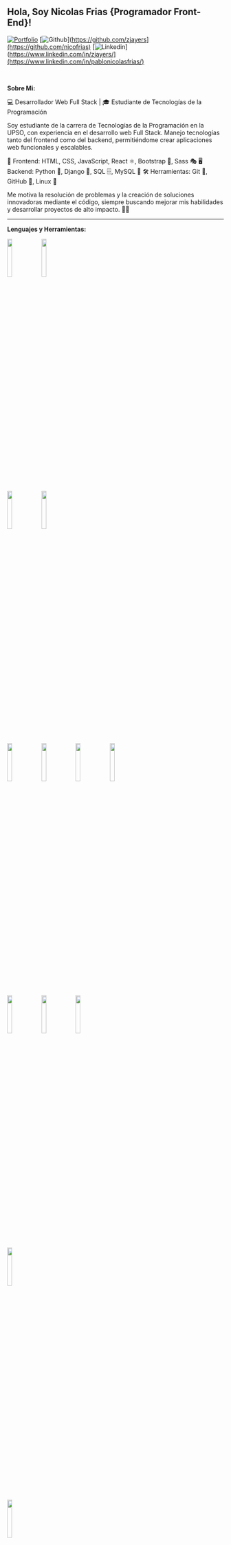 ## Hola, Soy Nicolas Frias {Programador Front-End}!

[![Portfolio](https://img.shields.io/badge/-Portfolio-red?style=flat&logo=appveyor&logoColor=white)](https://zachayers.io)
[![Github](https://img.shields.io/badge/-Github-000?style=flat&logo=Github&logoColor=white)](https://github.com/zjayers](https://github.com/nicofrias)
[![Linkedin](https://img.shields.io/badge/-LinkedIn-blue?style=flat&logo=Linkedin&logoColor=white)](https://www.linkedin.com/in/zjayers/](https://www.linkedin.com/in/pablonicolasfrias/)

&nbsp;

<!-- Talking about you -->
**Sobre Mi:**

💻 Desarrollador Web Full Stack | 🎓 Estudiante de Tecnologías de la Programación

Soy estudiante de la carrera de Tecnologías de la Programación en la UPSO, con experiencia en el desarrollo web Full Stack. Manejo tecnologías tanto del frontend como del backend, permitiéndome crear aplicaciones web funcionales y escalables.

🚀 Frontend: HTML, CSS, JavaScript, React ⚛️, Bootstrap 🎨, Sass 🎭
🖥️ Backend: Python 🐍, Django 🎯, SQL 🗄️, MySQL 🏦
🛠️ Herramientas: Git 🔗, GitHub 🐙, Linux 🐧

Me motiva la resolución de problemas y la creación de soluciones innovadoras mediante el código, siempre buscando mejorar mis habilidades y desarrollar proyectos de alto impacto. 🚀✨

---

**Lenguajes y Herramientas:**

<p>
  <code><img width="15%" src="https://www.vectorlogo.zone/logos/javascript/javascript-ar21.svg"></code>
  <code><img width="15%" src="https://www.vectorlogo.zone/logos/python/python-ar21.svg"></code>
  <br />
  <code><img width="15%" src="https://www.vectorlogo.zone/logos/reactjs/reactjs-ar21.svg"></code>
  <code><img width="15%" src="https://www.vectorlogo.zone/logos/getbootstrap/getbootstrap-ar21.svg"></code>
  <br />
  <code><img width="15%" src="https://www.vectorlogo.zone/logos/nodejs/nodejs-ar21.svg"></code>
  <code><img width="15%" src="https://www.vectorlogo.zone/logos/expressjs/expressjs-ar21.svg"></code>
  <code><img width="15%" src="https://www.vectorlogo.zone/logos/djangoproject/djangoproject-ar21.svg"></code>
  <code><img width="15%" src="https://www.vectorlogo.zone/logos/pocoo_flask/pocoo_flask-ar21.svg"></code>
  <br />
  <code><img width="15%" src="https://www.vectorlogo.zone/logos/mysql/mysql-ar21.svg"></code>
  <code><img width="15%" src="https://www.vectorlogo.zone/logos/postgresql/postgresql-ar21.svg"></code>
  <code><img width="15%" src="https://www.vectorlogo.zone/logos/mongodb/mongodb-ar21.svg"></code>
   <br />
  <code><img width="15%" src="https://www.vectorlogo.zone/logos/amazon_aws/amazon_aws-ar21.svg"></code>
  <br />
  <code><img width="15%" src="https://www.vectorlogo.zone/logos/git-scm/git-scm-ar21.svg"></code>
  <br />
  <code><img width="15%" src="https://www.vectorlogo.zone/logos/npmjs/npmjs-ar21.svg"></code>
  <code><img width="15%" src="https://www.vectorlogo.zone/logos/yarnpkg/yarnpkg-ar21.svg"></code>
</p>

---

<a href="https://github.com/zjayers/github-readme-stats">
   <img width="60%" alt="Zach's github stats" src="https://github-readme-stats.vercel.app/api?username=nicofrias&show_icons=true&hide_border=true" />
</a>
